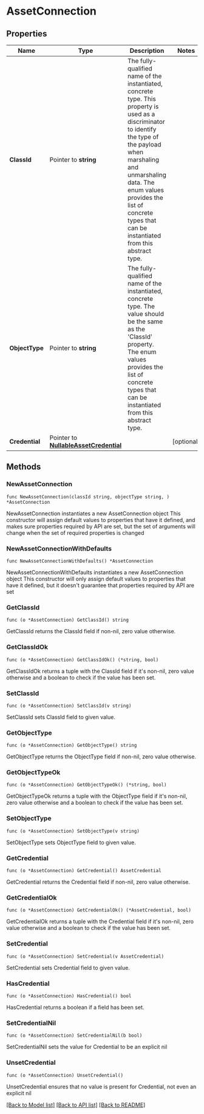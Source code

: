 # AssetConnection

## Properties

Name | Type | Description | Notes
------------ | ------------- | ------------- | -------------
**ClassId** | Pointer to **string** | The fully-qualified name of the instantiated, concrete type. This property is used as a discriminator to identify the type of the payload when marshaling and unmarshaling data. The enum values provides the list of concrete types that can be instantiated from this abstract type. | 
**ObjectType** | Pointer to **string** | The fully-qualified name of the instantiated, concrete type. The value should be the same as the &#39;ClassId&#39; property. The enum values provides the list of concrete types that can be instantiated from this abstract type. | 
**Credential** | Pointer to [**NullableAssetCredential**](asset.Credential.md) |  | [optional] 

## Methods

### NewAssetConnection

`func NewAssetConnection(classId string, objectType string, ) *AssetConnection`

NewAssetConnection instantiates a new AssetConnection object
This constructor will assign default values to properties that have it defined,
and makes sure properties required by API are set, but the set of arguments
will change when the set of required properties is changed

### NewAssetConnectionWithDefaults

`func NewAssetConnectionWithDefaults() *AssetConnection`

NewAssetConnectionWithDefaults instantiates a new AssetConnection object
This constructor will only assign default values to properties that have it defined,
but it doesn't guarantee that properties required by API are set

### GetClassId

`func (o *AssetConnection) GetClassId() string`

GetClassId returns the ClassId field if non-nil, zero value otherwise.

### GetClassIdOk

`func (o *AssetConnection) GetClassIdOk() (*string, bool)`

GetClassIdOk returns a tuple with the ClassId field if it's non-nil, zero value otherwise
and a boolean to check if the value has been set.

### SetClassId

`func (o *AssetConnection) SetClassId(v string)`

SetClassId sets ClassId field to given value.


### GetObjectType

`func (o *AssetConnection) GetObjectType() string`

GetObjectType returns the ObjectType field if non-nil, zero value otherwise.

### GetObjectTypeOk

`func (o *AssetConnection) GetObjectTypeOk() (*string, bool)`

GetObjectTypeOk returns a tuple with the ObjectType field if it's non-nil, zero value otherwise
and a boolean to check if the value has been set.

### SetObjectType

`func (o *AssetConnection) SetObjectType(v string)`

SetObjectType sets ObjectType field to given value.


### GetCredential

`func (o *AssetConnection) GetCredential() AssetCredential`

GetCredential returns the Credential field if non-nil, zero value otherwise.

### GetCredentialOk

`func (o *AssetConnection) GetCredentialOk() (*AssetCredential, bool)`

GetCredentialOk returns a tuple with the Credential field if it's non-nil, zero value otherwise
and a boolean to check if the value has been set.

### SetCredential

`func (o *AssetConnection) SetCredential(v AssetCredential)`

SetCredential sets Credential field to given value.

### HasCredential

`func (o *AssetConnection) HasCredential() bool`

HasCredential returns a boolean if a field has been set.

### SetCredentialNil

`func (o *AssetConnection) SetCredentialNil(b bool)`

 SetCredentialNil sets the value for Credential to be an explicit nil

### UnsetCredential
`func (o *AssetConnection) UnsetCredential()`

UnsetCredential ensures that no value is present for Credential, not even an explicit nil

[[Back to Model list]](../README.md#documentation-for-models) [[Back to API list]](../README.md#documentation-for-api-endpoints) [[Back to README]](../README.md)


